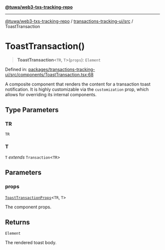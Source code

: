 [**@tuwa/web3-txs-tracking-repo**](../../../README.md)

***

[@tuwa/web3-txs-tracking-repo](../../../README.md) / [transactions-tracking-ui/src](../README.md) / ToastTransaction

# ToastTransaction()

> **ToastTransaction**\<`TR`, `T`\>(`props`): `Element`

Defined in: [packages/transactions-tracking-ui/src/components/ToastTransaction.tsx:68](https://github.com/TuwaIO/web3-transactions-tracking/blob/21552a1c460bd6fb4d2af4641aec8b8b8280f1ea/packages/transactions-tracking-ui/src/components/ToastTransaction.tsx#L68)

A composite component that renders the content for a transaction toast notification.
It is highly customizable via the `customization` prop, which allows for overriding
its internal components.

## Type Parameters

### TR

`TR`

### T

`T` *extends* `Transaction`\<`TR`\>

## Parameters

### props

[`ToastTransactionProps`](../type-aliases/ToastTransactionProps.md)\<`TR`, `T`\>

The component props.

## Returns

`Element`

The rendered toast body.
